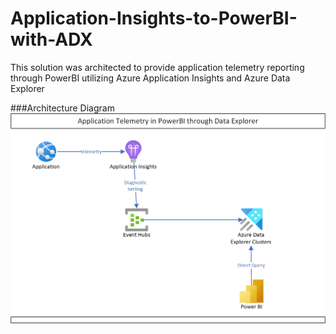 # Application-Insights-to-PowerBI-with-ADX
This solution was architected to provide application telemetry reporting through PowerBI utilizing Azure Application Insights and Azure Data Explorer

###Architecture Diagram
![Solution Architecture](https://github.com/rosscouldrey/Application-Insights-to-PowerBI-with-ADX/blob/2633b6ac066e5f6f39fc53035cf62c853041dbfa/Images/AppInsights%20to%20PowerBI%20using%20ADX%20Architecture.png)
